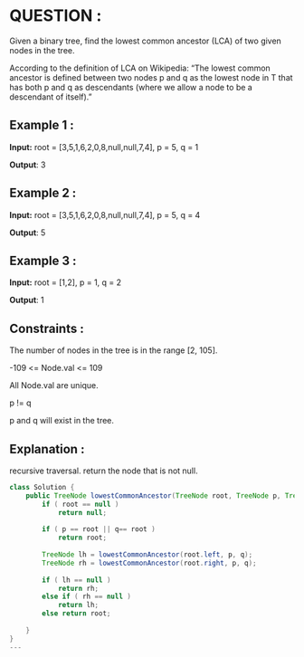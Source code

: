 **<h1>QUESTION : </h1>**
Given a binary tree, find the lowest common ancestor (LCA) of two given nodes in the tree.

According to the definition of LCA on Wikipedia: “The lowest common ancestor is defined between two nodes p and q as the lowest node in T that has both p and q as descendants (where we allow a node to be a descendant of itself).”

**<h2>Example 1 :</h2>**

**Input:**  root = [3,5,1,6,2,0,8,null,null,7,4], p = 5, q = 1

**Output**: 3

**<h2>Example 2 :</h2>**

**Input:**  root = [3,5,1,6,2,0,8,null,null,7,4], p = 5, q = 4

**Output**: 5

**<h2>Example 3 :</h2>**

**Input:**  root = [1,2], p = 1, q = 2

**Output**: 1

**<h2>Constraints :</h2>**
The number of nodes in the tree is in the range [2, 105].

-109 <= Node.val <= 109

All Node.val are unique.

p != q

p and q will exist in the tree.

**<h2>Explanation :</h2>**
recursive traversal. return the node that is not null.

```java
class Solution {
    public TreeNode lowestCommonAncestor(TreeNode root, TreeNode p, TreeNode q) {
        if ( root == null )
            return null;
        
        if ( p == root || q== root )
            return root;
        
        TreeNode lh = lowestCommonAncestor(root.left, p, q);
        TreeNode rh = lowestCommonAncestor(root.right, p, q);
        
        if ( lh == null )
            return rh;
        else if ( rh == null )
            return lh;
        else return root;
        
    }
}
---